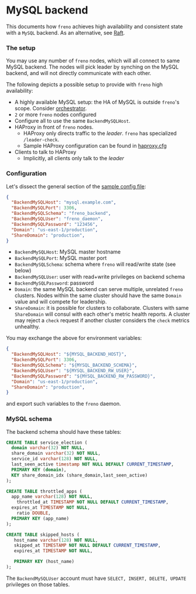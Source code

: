 # MySQL backend


This documents how `freno` achieves high availability and consistent state with a `MySQL` backend. As an alternative, see [Raft](raft.md).


### The setup

You may use any number of `freno` nodes, which will all connect to same MySQL backend. The nodes will pick leader by synching on the MySQL backend, and will not directly communicate with each other.

The following depicts a possible setup to provide with `freno` high availability:

- A highly available MySQL setup: the HA of MySQL is outside `freno`'s scope. Consider [orchestrator](https://github.com/github/orchestrator).
- `2` or more `freno` nodes configured
- Configure all to use the same `BackendMySQLHost`.
- HAProxy in front of `freno` nodes.
  - HAProxy only directs traffic to the _leader_. `freno` has specialized `/leader-check`.
  - Sample HAProxy configuration can be found in [haproxy.cfg](../resources/haproxy.cfg)
- Clients to talk to HAProxy
  - Implicitly, all clients only talk to the _leader_

### Configuration

Let's dissect the general section of the [sample config file](../resources/freno.conf.sample.json):


```json
{
  "BackendMySQLHost": "mysql.example.com",
  "BackendMySQLPort": 3306,
  "BackendMySQLSchema": "freno_backend",
  "BackendMySQLUser": "freno_daemon",
  "BackendMySQLPassword": "123456",
  "Domain": "us-east-1/production",
  "ShareDomain": "production",
}
```

- `BackendMySQLHost`: MySQL master hostname
- `BackendMySQLPort`: MySQL master port
- `BackendMySQLSchema`: schema where `freno` will read/write state (see below)
- `BackendMySQLUser`: user with read+write privileges on backend schema
- `BackendMySQLPassword`: password
- `Domain`: the same MySQL backend can serve multiple, unrelated `freno` clusters. Nodes within the same cluster should have the same `Domain` value and will compete for leadership.
- `ShareDomain`: it is possible for clusters to collaborate. Clusters with same `ShareDomain` will consul with each other's metric health reports. A cluster may reject a `check` request if another cluster considers the `check` metrics unhealthy.

You may exchange the above for environment variables:

```json
{
  "BackendMySQLHost": "${MYSQL_BACKEND_HOST}",
  "BackendMySQLPort": 3306,
  "BackendMySQLSchema": "${MYSQL_BACKEND_SCHEMA}",
  "BackendMySQLUser": "${MYSQL_BACKEND_RW_USER}",
  "BackendMySQLPassword": "${MYSQL_BACKEND_RW_PASSWORD}",
  "Domain": "us-east-1/production",
  "ShareDomain": "production",
}
```

and export such variables to the `freno` daemon.


### MySQL schema

The backend schema should have these tables:

```sql
CREATE TABLE service_election (
  domain varchar(32) NOT NULL,
  share_domain varchar(32) NOT NULL,
  service_id varchar(128) NOT NULL,
  last_seen_active timestamp NOT NULL DEFAULT CURRENT_TIMESTAMP,
  PRIMARY KEY (domain),
  KEY share_domain_idx (share_domain,last_seen_active)
);

CREATE TABLE throttled_apps (
  app_name varchar(128) NOT NULL,
	throttled_at TIMESTAMP NOT NULL DEFAULT CURRENT_TIMESTAMP,
  expires_at TIMESTAMP NOT NULL,
	ratio DOUBLE,
  PRIMARY KEY (app_name)
);

CREATE TABLE skipped_hosts (
   host_name varchar(128) NOT NULL,
   skipped_at TIMESTAMP NOT NULL DEFAULT CURRENT_TIMESTAMP,
   expires_at TIMESTAMP NOT NULL,

   PRIMARY KEY (host_name)
);
```

The `BackendMySQLUser` account must have `SELECT, INSERT, DELETE, UPDATE` privileges on those tables.
